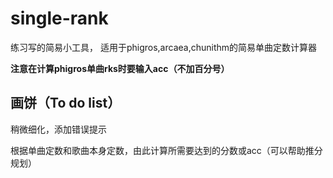 # single-rank
练习写的简易小工具，
适用于phigros,arcaea,chunithm的简易单曲定数计算器

**注意在计算phigros单曲rks时要输入acc（不加百分号）**


## 画饼（To do list）
稍微细化，添加错误提示

根据单曲定数和歌曲本身定数，由此计算所需要达到的分数或acc（可以帮助推分规划）
